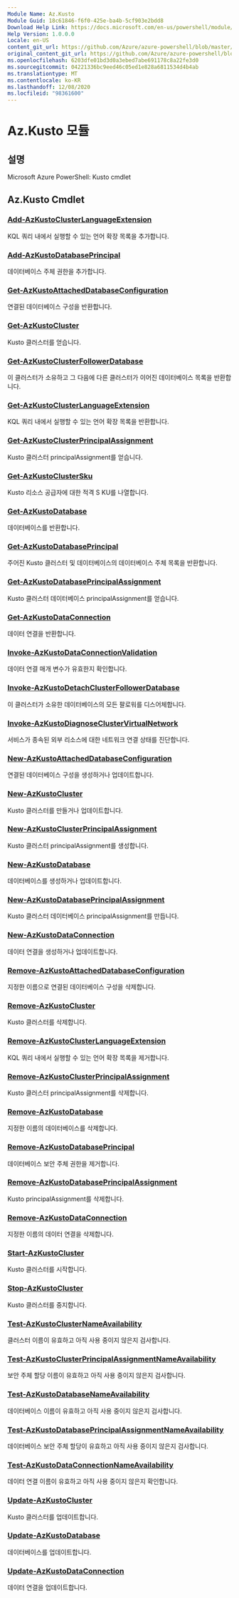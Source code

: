 ```yaml
---
Module Name: Az.Kusto
Module Guid: 18c61846-f6f0-425e-ba4b-5cf903e2bdd8
Download Help Link: https://docs.microsoft.com/en-us/powershell/module/az.kusto
Help Version: 1.0.0.0
Locale: en-US
content_git_url: https://github.com/Azure/azure-powershell/blob/master/src/Kusto/help/Az.Kusto.md
original_content_git_url: https://github.com/Azure/azure-powershell/blob/master/src/Kusto/help/Az.Kusto.md
ms.openlocfilehash: 6203dfe01bd3d0a3ebed7abe691178c8a22fe3d0
ms.sourcegitcommit: 04221336bc9eed46c05ed1e828a6811534d4b4ab
ms.translationtype: MT
ms.contentlocale: ko-KR
ms.lasthandoff: 12/08/2020
ms.locfileid: "98361600"
---
```

# Az.Kusto 모듈
## 설명
Microsoft Azure PowerShell: Kusto cmdlet

## Az.Kusto Cmdlet
### [Add-AzKustoClusterLanguageExtension](Add-AzKustoClusterLanguageExtension.md)
KQL 쿼리 내에서 실행할 수 있는 언어 확장 목록을 추가합니다.

### [Add-AzKustoDatabasePrincipal](Add-AzKustoDatabasePrincipal.md)
데이터베이스 주체 권한을 추가합니다.

### [Get-AzKustoAttachedDatabaseConfiguration](Get-AzKustoAttachedDatabaseConfiguration.md)
연결된 데이터베이스 구성을 반환합니다.

### [Get-AzKustoCluster](Get-AzKustoCluster.md)
Kusto 클러스터를 얻습니다.

### [Get-AzKustoClusterFollowerDatabase](Get-AzKustoClusterFollowerDatabase.md)
이 클러스터가 소유하고 그 다음에 다른 클러스터가 이어진 데이터베이스 목록을 반환합니다.

### [Get-AzKustoClusterLanguageExtension](Get-AzKustoClusterLanguageExtension.md)
KQL 쿼리 내에서 실행할 수 있는 언어 확장 목록을 반환합니다.

### [Get-AzKustoClusterPrincipalAssignment](Get-AzKustoClusterPrincipalAssignment.md)
Kusto 클러스터 principalAssignment를 얻습니다.

### [Get-AzKustoClusterSku](Get-AzKustoClusterSku.md)
Kusto 리소스 공급자에 대한 적격 S KU를 나열합니다.

### [Get-AzKustoDatabase](Get-AzKustoDatabase.md)
데이터베이스를 반환합니다.

### [Get-AzKustoDatabasePrincipal](Get-AzKustoDatabasePrincipal.md)
주어진 Kusto 클러스터 및 데이터베이스의 데이터베이스 주체 목록을 반환합니다.

### [Get-AzKustoDatabasePrincipalAssignment](Get-AzKustoDatabasePrincipalAssignment.md)
Kusto 클러스터 데이터베이스 principalAssignment를 얻습니다.

### [Get-AzKustoDataConnection](Get-AzKustoDataConnection.md)
데이터 연결을 반환합니다.

### [Invoke-AzKustoDataConnectionValidation](Invoke-AzKustoDataConnectionValidation.md)
데이터 연결 매개 변수가 유효한지 확인합니다.

### [Invoke-AzKustoDetachClusterFollowerDatabase](Invoke-AzKustoDetachClusterFollowerDatabase.md)
이 클러스터가 소유한 데이터베이스의 모든 팔로워를 디스어체합니다.

### [Invoke-AzKustoDiagnoseClusterVirtualNetwork](Invoke-AzKustoDiagnoseClusterVirtualNetwork.md)
서비스가 종속된 외부 리소스에 대한 네트워크 연결 상태를 진단합니다.

### [New-AzKustoAttachedDatabaseConfiguration](New-AzKustoAttachedDatabaseConfiguration.md)
연결된 데이터베이스 구성을 생성하거나 업데이트합니다.

### [New-AzKustoCluster](New-AzKustoCluster.md)
Kusto 클러스터를 만들거나 업데이트합니다.

### [New-AzKustoClusterPrincipalAssignment](New-AzKustoClusterPrincipalAssignment.md)
Kusto 클러스터 principalAssignment를 생성합니다.

### [New-AzKustoDatabase](New-AzKustoDatabase.md)
데이터베이스를 생성하거나 업데이트합니다.

### [New-AzKustoDatabasePrincipalAssignment](New-AzKustoDatabasePrincipalAssignment.md)
Kusto 클러스터 데이터베이스 principalAssignment를 만듭니다.

### [New-AzKustoDataConnection](New-AzKustoDataConnection.md)
데이터 연결을 생성하거나 업데이트합니다.

### [Remove-AzKustoAttachedDatabaseConfiguration](Remove-AzKustoAttachedDatabaseConfiguration.md)
지정한 이름으로 연결된 데이터베이스 구성을 삭제합니다.

### [Remove-AzKustoCluster](Remove-AzKustoCluster.md)
Kusto 클러스터를 삭제합니다.

### [Remove-AzKustoClusterLanguageExtension](Remove-AzKustoClusterLanguageExtension.md)
KQL 쿼리 내에서 실행할 수 있는 언어 확장 목록을 제거합니다.

### [Remove-AzKustoClusterPrincipalAssignment](Remove-AzKustoClusterPrincipalAssignment.md)
Kusto 클러스터 principalAssignment를 삭제합니다.

### [Remove-AzKustoDatabase](Remove-AzKustoDatabase.md)
지정한 이름의 데이터베이스를 삭제합니다.

### [Remove-AzKustoDatabasePrincipal](Remove-AzKustoDatabasePrincipal.md)
데이터베이스 보안 주체 권한을 제거합니다.

### [Remove-AzKustoDatabasePrincipalAssignment](Remove-AzKustoDatabasePrincipalAssignment.md)
Kusto principalAssignment를 삭제합니다.

### [Remove-AzKustoDataConnection](Remove-AzKustoDataConnection.md)
지정한 이름의 데이터 연결을 삭제합니다.

### [Start-AzKustoCluster](Start-AzKustoCluster.md)
Kusto 클러스터를 시작합니다.

### [Stop-AzKustoCluster](Stop-AzKustoCluster.md)
Kusto 클러스터를 중지합니다.

### [Test-AzKustoClusterNameAvailability](Test-AzKustoClusterNameAvailability.md)
클러스터 이름이 유효하고 아직 사용 중이지 않은지 검사합니다.

### [Test-AzKustoClusterPrincipalAssignmentNameAvailability](Test-AzKustoClusterPrincipalAssignmentNameAvailability.md)
보안 주체 할당 이름이 유효하고 아직 사용 중이지 않은지 검사합니다.

### [Test-AzKustoDatabaseNameAvailability](Test-AzKustoDatabaseNameAvailability.md)
데이터베이스 이름이 유효하고 아직 사용 중이지 않은지 검사합니다.

### [Test-AzKustoDatabasePrincipalAssignmentNameAvailability](Test-AzKustoDatabasePrincipalAssignmentNameAvailability.md)
데이터베이스 보안 주체 할당이 유효하고 아직 사용 중이지 않은지 검사합니다.

### [Test-AzKustoDataConnectionNameAvailability](Test-AzKustoDataConnectionNameAvailability.md)
데이터 연결 이름이 유효하고 아직 사용 중이지 않은지 확인합니다.

### [Update-AzKustoCluster](Update-AzKustoCluster.md)
Kusto 클러스터를 업데이트합니다.

### [Update-AzKustoDatabase](Update-AzKustoDatabase.md)
데이터베이스를 업데이트합니다.

### [Update-AzKustoDataConnection](Update-AzKustoDataConnection.md)
데이터 연결을 업데이트합니다.

